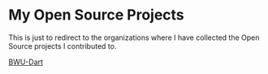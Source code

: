 My Open Source Projects
=======================

This is just to redirect to the organizations where I have collected the Open Source projects I contributed to.

[BWU-Dart](https://github.com/bwu-dart)

